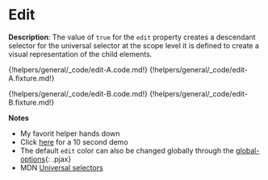 # Edit
<div class="te-verified"></div>

__Description__: The value of `true` for the `edit` property creates a descendant selector for the universal selector at the scope level it is defined to create a visual representation of the child elements.

{!helpers/general/_code/edit-A.code.md!}
{!helpers/general/_code/edit-A.fixture.md!}

{!helpers/general/_code/edit-B.code.md!}
{!helpers/general/_code/edit-B.fixture.md!}

__Notes__

+ My favorit helper hands down
+ Click <a href="javascript:void(0)" title="edit-demo" id="edit-demo-init">here</a> for a 10 second demo
+ The default `edit` color can also be changed globally through the [global-options](./../basic/global-option.md){: .pjax}
+ <span class="mdn-tag">MDN</span> [Universal selectors](https://developer.mozilla.org/en-US/docs/Web/CSS/Universal_selectors)

<div class="cf"></div>
<div class="end"></div>

